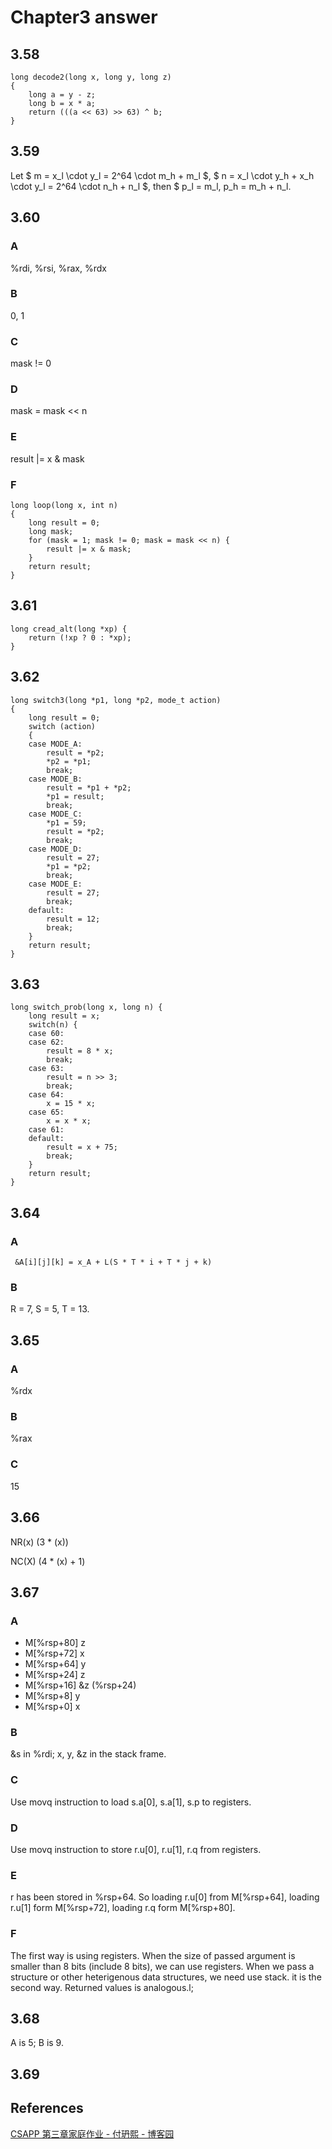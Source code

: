 # Chapter3 answer

## 3.58

```
long decode2(long x, long y, long z)
{
	long a = y - z;
	long b = x * a;
	return (((a << 63) >> 63) ^ b;
}
```

## 3.59

Let $ m = x\_l \\cdot y\_l = 2^64 \\cdot m\_h + m\_l $, $ n = x\_l \\cdot y\_h + x\_h \\cdot y\_l = 2^64 \\cdot n\_h + n\_l $, then $ p\_l = m\_l, p\_h = m\_h + n\_l.

## 3.60

### A

%rdi, %rsi, %rax, %rdx

### B

0, 1

### C

mask != 0

### D

mask = mask << n

### E

result |= x & mask

### F

```
long loop(long x, int n)
{
	long result = 0;
	long mask;
	for (mask = 1; mask != 0; mask = mask << n) {
		result |= x & mask;
	}
	return result;
}
```

## 3.61

```
long cread_alt(long *xp) {
	return (!xp ? 0 : *xp);
}
```

## 3.62

```
long switch3(long *p1, long *p2, mode_t action)
{
    long result = 0;
    switch (action)
    {
    case MODE_A:
        result = *p2;
        *p2 = *p1;
        break;
    case MODE_B:
        result = *p1 + *p2;
        *p1 = result;
        break;
    case MODE_C:
        *p1 = 59;
        result = *p2;
        break;
    case MODE_D:
        result = 27;
        *p1 = *p2;
        break;
    case MODE_E:
        result = 27;
        break;
    default:
        result = 12;
        break;
    }
    return result;
}
```

## 3.63

```
long switch_prob(long x, long n) {
	long result = x;
	switch(n) {
	case 60:
	case 62:
		result = 8 * x;
		break;
	case 63:
		result = n >> 3;
		break;
	case 64:
		x = 15 * x;
	case 65:
		x = x * x;
	case 61:
	default:
		result = x + 75;
		break;
	}
	return result;
}
```

## 3.64

### A

` &A[i][j][k] = x_A + L(S * T * i + T * j + k)`

### B

R = 7, S = 5, T = 13.

## 3.65

### A

%rdx

### B

%rax

### C

15

## 3.66

NR(x) (3 * (x))

NC(X) (4 * (x) + 1)

## 3.67

### A

- M[%rsp+80] z
- M[%rsp+72] x
- M[%rsp+64] y
- M[%rsp+24] z
- M[%rsp+16] &z (%rsp+24)
- M[%rsp+8] y
- M[%rsp+0] x

### B

&s in %rdi; x, y, &z in the stack frame.

### C

Use movq instruction to load s.a[0], s.a[1], s.p to registers.

### D

Use movq instruction to store r.u[0], r.u[1], r.q from registers.

### E

r has been stored in %rsp+64. So loading r.u[0] from M[%rsp+64], loading r.u[1] form M[%rsp+72], loading r.q form M[%rsp+80].

### F

The first way is using registers. When the size of passed argument is smaller than 8 bits (include 8 bits), we can use registers. When we pass a structure or other heterigenous data structures, we need use stack. it is the second way. Returned values is analogous.l;

## 3.68

A is 5; B is 9.

## 3.69




## References

[CSAPP 第三章家庭作业 - 付玬熙 - 博客园](https://www.cnblogs.com/fudanxi/p/17094591.html)

